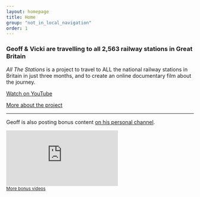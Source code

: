 ```yaml
---
layout: homepage
title: Home
group: "not_in_local_navigation"
order: 1
---
```


<h3>Geoff &amp; Vicki are <strong>travelling to all 2,563 railway stations</strong> in Great Britain</h3>
<p><i>All The Stations</i> is a project to travel to ALL the national railway stations in Britain in just three months, and to create an online documentary film about the journey.</p>

<p><a class="button readmore margin-bottom-none" href="http://www.youtube.com/channel/UC7ttKX46nJxUeXZ0aoD4Q5g"><i class="fa fa-youtube-play" aria-hidden="true"></i> Watch on YouTube</a></p>
<p><a class="readmore" href="/about">More about the project</a></p>
<hr/>
<p>Geoff is also posting bonus content <a href="https://www.youtube.com/watch?list=PLt4q5oaptyI9x3D0nCrswG-p_wIwPQQys&v=Vv0jecbapMw">on his personal channel</a>.</p>
<div class="videoWrapper">
	<iframe src="https://www.youtube.com/embed/videoseries?list=PLt4q5oaptyI9x3D0nCrswG-p_wIwPQQys&enablejsapi=1&origin=http%3A%2F%2Fwww.allthestations.co.uk" frameborder="0" allowfullscreen class="embed-responsive-item" style=""></iframe>
</div>
<small><a class="read-more" href="https://www.youtube.com/watch?list=PLt4q5oaptyI9x3D0nCrswG-p_wIwPQQys&v=Vv0jecbapMw">More bonus videos</a></small>
